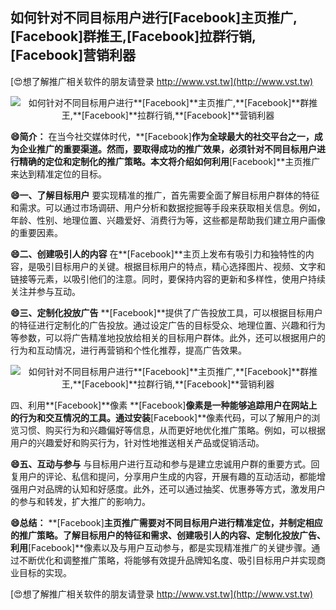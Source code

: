 ## **如何针对不同目标用户进行**[Facebook]**主页推广,**[Facebook]**群推王,**[Facebook]**拉群行销,**[Facebook]**营销利器**

[😍想了解推广相关软件的朋友请登录 http://www.vst.tw](http://www.vst.tw)

 <center><img src="https://vst.tw/MP4/tuiguang/png/8.png" alt="如何针对不同目标用户进行**[Facebook]**主页推广,**[Facebook]**群推王,**[Facebook]**拉群行销,**[Facebook]**营销利器"></center>

**😄简介：**
在当今社交媒体时代，**[Facebook]**作为全球最大的社交平台之一，成为企业推广的重要渠道。然而，要取得成功的推广效果，必须针对不同目标用户进行精确的定位和定制化的推广策略。本文将介绍如何利用**[Facebook]**主页推广来达到精准定位的目标。

**😄一、了解目标用户**
要实现精准的推广，首先需要全面了解目标用户群体的特征和需求。可以通过市场调研、用户分析和数据挖掘等手段来获取相关信息。例如，年龄、性别、地理位置、兴趣爱好、消费行为等，这些都是帮助我们建立用户画像的重要因素。

**😄二、创建吸引人的内容**
在**[Facebook]**主页上发布有吸引力和独特性的内容，是吸引目标用户的关键。根据目标用户的特点，精心选择图片、视频、文字和链接等元素，以吸引他们的注意。同时，要保持内容的更新和多样性，使用户持续关注并参与互动。

**😄三、定制化投放广告**
**[Facebook]**提供了广告投放工具，可以根据目标用户的特征进行定制化的广告投放。通过设定广告的目标受众、地理位置、兴趣和行为等参数，可以将广告精准地投放给相关的目标用户群体。此外，还可以根据用户的行为和互动情况，进行再营销和个性化推荐，提高广告效果。

 <center><img src="https://vst.tw/MP4/tuiguang/png/1.png" alt="如何针对不同目标用户进行**[Facebook]**主页推广,**[Facebook]**群推王,**[Facebook]**拉群行销,**[Facebook]**营销利器"></center>

四、利用**[Facebook]**像素
**[Facebook]**像素是一种能够追踪用户在网站上的行为和交互情况的工具。通过安装**[Facebook]**像素代码，可以了解用户的浏览习惯、购买行为和兴趣偏好等信息，从而更好地优化推广策略。例如，可以根据用户的兴趣爱好和购买行为，针对性地推送相关产品或促销活动。

**😄五、互动与参与**
与目标用户进行互动和参与是建立忠诚用户群的重要方式。回复用户的评论、私信和提问，分享用户生成的内容，开展有趣的互动活动，都能增强用户对品牌的认知和好感度。此外，还可以通过抽奖、优惠券等方式，激发用户的参与和转发，扩大推广的影响力。

**😄总结：**
**[Facebook]**主页推广需要对不同目标用户进行精准定位，并制定相应的推广策略。了解目标用户的特征和需求、创建吸引人的内容、定制化投放广告、利用**[Facebook]**像素以及与用户互动参与，都是实现精准推广的关键步骤。通过不断优化和调整推广策略，将能够有效提升品牌知名度、吸引目标用户并实现商业目标的实现。

[😍想了解推广相关软件的朋友请登录 http://www.vst.tw](http://www.vst.tw)



